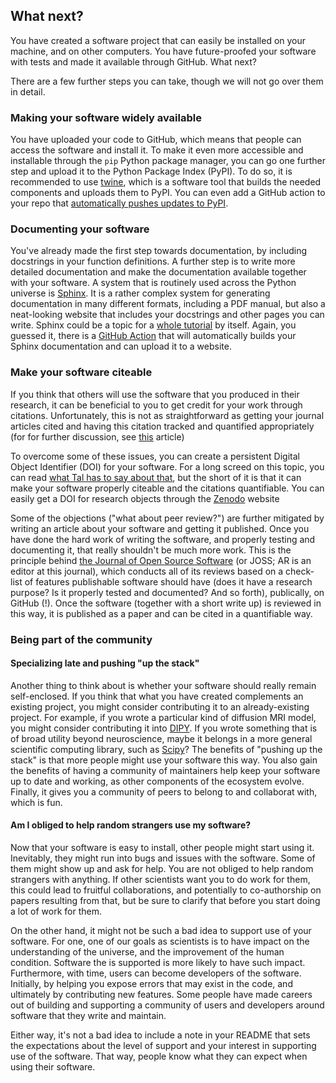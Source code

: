 ## What next?

You have created a software project that can easily be installed on your
machine, and on other computers. You have future-proofed your software with
tests and made it available through GitHub. What next?

There are a few further steps you can take, though we will not go over them in
detail.

### Making your software widely available

You have uploaded your code to GitHub, which means that people can access the
software and install it. To make it even more accessible and installable through
the `pip` Python package manager, you can go one further step and upload it to
the Python Package Index (PyPI). To do so, it is recommended to use
[twine](https://twine.readthedocs.io/en/latest/), which is a software tool that
builds the needed components and uploads them to PyPI. You can even add a GitHub
action to your repo that [automatically pushes updates to
PyPI](https://github.com/pypa/gh-action-pypi-publish).


### Documenting your software

You've already made the first step towards documentation, by including
docstrings in your function definitions. A further step is to write more
detailed documentation and make the documentation available together with your
software. A system that is routinely used across the Python universe is
[Sphinx](https://www.sphinx-doc.org/en/master/). It is a rather complex system
for generating documentation in many different formats, including a PDF manual,
but also a neat-looking website that includes your docstrings and other pages
you can write. Sphinx could be a topic for a [whole
tutorial](https://matplotlib.org/sampledoc/) by itself. Again, you guessed it,
there is a [GitHub Action](https://github.com/marketplace/actions/sphinx-build)
that will automatically builds your Sphinx documentation and can upload it to a
website.

### Make your software citeable

If you think that others will use the software that you produced in their
research, it can be beneficial to you to get credit for your work through
citations. Unfortunately, this is not as straightforward as getting your journal
articles cited and having this citation tracked and quantified appropriately
(for for further discussion, see
[this](https://www.force11.org/software-citation-principles) article)

To overcome some of these issues, you can create a persistent Digital Object
Identifier (DOI) for your software. For a long screed on this topic, you can
read [what Tal has to say about
that](https://www.talyarkoni.org/blog/2015/03/05/now-i-am-become-doi-destroyer-of-gates/),
but the short of it is that it can make your software properly citeable and the
citations quantifiable. You can easily get a DOI for research objects through
the [Zenodo](https://zenodo.org) website

Some of the objections ("what about peer review?") are further mitigated by
writing an article about your software and getting it published. Once you have
done the hard work of writing the software, and properly testing and documenting
it, that really shouldn't be much more work. This is the principle behind [the
Journal of Open Source Software](https://joss.theoj.org/) (or JOSS; AR is an
editor at this journal), which conducts all of its reviews based on a check-list
of features publishable software should have (does it have a research purpose?
Is it properly tested and documented? And so forth), publically, on GitHub (!).
Once the software (together with a short write up) is reviewed in this way, it
is published as a paper and can be cited in a quantifiable way.


### Being part of the community

#### Specializing late and pushing "up the stack"

Another thing to think about is whether your software should really remain
self-enclosed. If you think that what you have created complements an existing
project, you might consider contributing it to an already-existing project. For
example, if you wrote a particular kind of diffusion MRI model, you might
consider contributing it into [DIPY](https://dipy.org). If you wrote something
that is of broad utility beyond neuroscience, maybe it belongs in a more general
scientific computing library, such as [Scipy](https://scipy.org)? The benefits
of "pushing up the stack" is that more people might use your software this way.
You also gain the benefits of having a community of maintainers help keep your
software up to date and working, as other components of the ecosystem evolve.
Finally, it gives you a community of peers to belong to and collaborat with,
which is fun.

#### Am I obliged to help random strangers use my software?

Now that your software is easy to install, other people might start using it.
Inevitably, they might run into bugs and issues with the software. Some of
them might show up and ask for help. You are not obliged to help random
strangers with anything. If other scientists want you to do work for them,
this could lead to fruitful collaborations, and potentially to co-authorship
on papers resulting from that, but be sure to clarify that before you start
doing a lot of work for them.

On the other hand, it might not be such a bad idea to support use of your
software. For one, one of our goals as scientists is to have impact on the
understanding of the universe, and the improvement of the human condition.
Software the is supported is more likely to have such impact. Furthermore, with
time, users can become developers of the software. Initially, by helping you
expose errors that may exist in the code, and ultimately by contributing new
features. Some people have made careers out of building and supporting a
community of users and developers around software that they write and maintain.

Either way, it's not a bad idea to include a note in your README that sets the
expectations about the level of support and your interest in supporting use of
the software. That way, people know what they can expect when using their
software.
